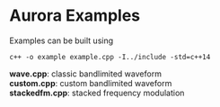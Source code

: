 Aurora Examples
=================

Examples can be built using

```
c++ -o example example.cpp -I../include -std=c++14
```

**wave.cpp**: classic bandlimited waveform  
**custom.cpp**: custom bandlimited waveform  
**stackedfm.cpp**: stacked frequency modulation  

